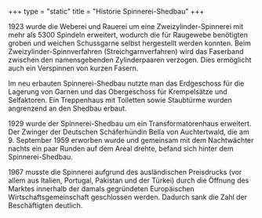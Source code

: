 +++
type = "static"
title = "Historie Spinnerei-Shedbau"
+++

1923 wurde die Weberei und Rauerei um eine Zweizylinder-Spinnerei mit mehr als 5300 Spindeln erweitert, wodurch die für Raugewebe benötigten groben und weichen Schussgarne selbst hergestellt werden konnten. Beim Zweizylinder-Spinnverfahren (Streichgarnverfahren) wird das Faserband zwischen den namensgebenden Zylinderpaaren verzogen. Dies ermöglicht auch ein Verspinnen von kurzen Fasern.

Im neu erbauten Spinnerei-Shedbau nutzte man das Erdgeschoss für die Lagerung von Garnen und das Obergeschoss für Krempelsätze und Selfaktoren. Ein Treppenhaus mit Toiletten sowie Staubtürme wurden angrenzend an den Shedbau erbaut.

1929 wurde der Spinnerei-Shedbau um ein Transformatorenhaus erweitert. Der Zwinger der Deutschen Schäferhündin Bella von Auchtertwald, die am 9. September 1959 erworben wurde und gemeinsam mit dem Nachtwächter nachts ein paar Runden auf dem Areal drehte, befand sich hinter dem Spinnerei-Shedbau.

1967 musste die Spinnerei aufgrund des ausländischen Preisdrucks (vor allem aus Italien, Portugal, Pakistan und der Türkei) durch die Öffnung des Marktes innerhalb der damals gegründeten Europäischen Wirtschaftsgemeinschaft geschlossen werden. Dadurch sank die Zahl der Beschäftigten deutlich.
